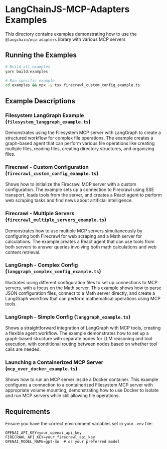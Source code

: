 # LangChainJS-MCP-Adapters Examples

This directory contains examples demonstrating how to use the `@langchain/mcp-adapters` library with various MCP servers

## Running the Examples

```bash
# Build all examples
yarn build:examples

# Run specific example
cd examples && npx -y tsx firecrawl_custom_config_example.ts
```

## Example Descriptions

### Filesystem LangGraph Example (`filesystem_langgraph_example.ts`)

Demonstrates using the Filesystem MCP server with LangGraph to create a structured workflow for complex file operations. The example creates a graph-based agent that can perform various file operations like creating multiple files, reading files, creating directory structures, and organizing files.

### Firecrawl - Custom Configuration (`firecrawl_custom_config_example.ts`)

Shows how to initialize the Firecrawl MCP server with a custom configuration. The example sets up a connection to Firecrawl using SSE transport, loads tools from the server, and creates a React agent to perform web scraping tasks and find news about artificial intelligence.

### Firecrawl - Multiple Servers (`firecrawl_multiple_servers_example.ts`)

Demonstrates how to use multiple MCP servers simultaneously by configuring both Firecrawl for web scraping and a Math server for calculations. The example creates a React agent that can use tools from both servers to answer queries involving both math calculations and web content retrieval.

### LangGraph - Complex Config (`langgraph_complex_config_example.ts`)

Illustrates using different configuration files to set up connections to MCP servers, with a focus on the Math server. This example shows how to parse JSON configuration files, connect to a Math server directly, and create a LangGraph workflow that can perform mathematical operations using MCP tools.

### LangGraph - Simple Config (`langgraph_example.ts`)

Shows a straightforward integration of LangGraph with MCP tools, creating a flexible agent workflow. The example demonstrates how to set up a graph-based structure with separate nodes for LLM reasoning and tool execution, with conditional routing between nodes based on whether tool calls are needed.

### Launching a Containerized MCP Server (`mcp_over_docker_example.ts`)

Shows how to run an MCP server inside a Docker container. This example configures a connection to a containerized Filesystem MCP server with appropriate volume mounting, demonstrating how to use Docker to isolate and run MCP servers while still allowing file operations.

## Requirements

Ensure you have the correct environment variables set in your `.env` file:

```
OPENAI_API_KEY=your_openai_api_key
FIRECRAWL_API_KEY=your_firecrawl_api_key
OPENAI_MODEL_NAME=gpt-4o  # or your preferred model
```
